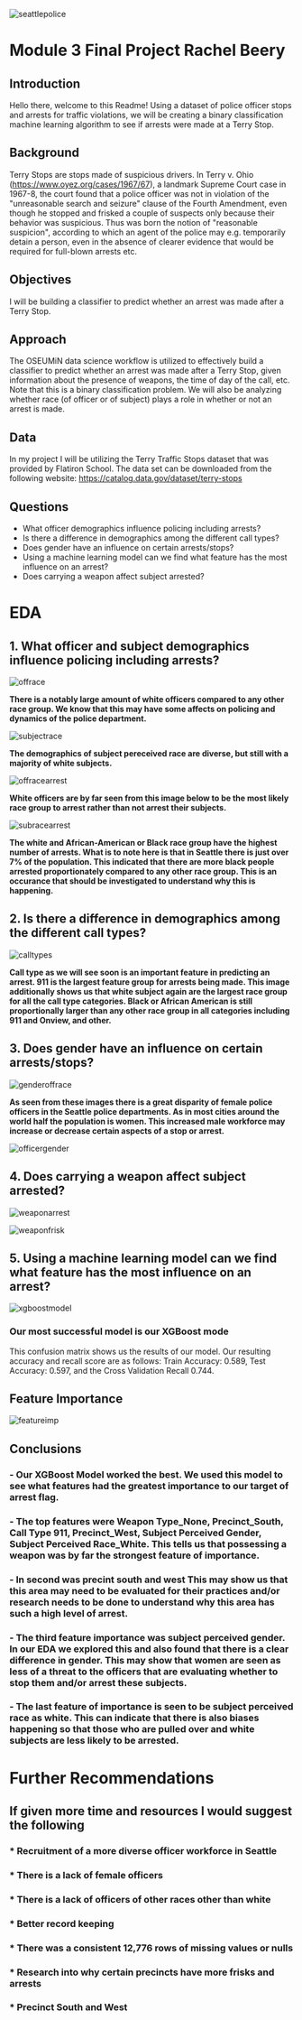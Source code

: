 ![seattlepolice](https://downtownseattle.org/app/uploads/2020/07/Seattle-police-cruiser-4x3-v1-1280x0-c-default.jpg)

# Module 3 Final Project Rachel Beery

## Introduction

Hello there, welcome to this Readme! Using a dataset of police officer stops and arrests for traffic violations, we will be creating a binary classification machine learning algorithm to see if arrests were made at a Terry Stop. 

## Background

Terry Stops are stops made of suspicious drivers. In Terry v. Ohio (https://www.oyez.org/cases/1967/67), a landmark Supreme Court case in 1967-8, the court found that a police officer was not in violation of the "unreasonable search and seizure" clause of the Fourth Amendment, even though he stopped and frisked a couple of suspects only because their behavior was suspicious. Thus was born the notion of "reasonable suspicion", according to which an agent of the police may e.g. temporarily detain a person, even in the absence of clearer evidence that would be required for full-blown arrests etc. 

## Objectives

I will be building a classifier to predict whether an arrest was made after a Terry Stop.

## Approach

The OSEUMiN data science workflow is utilized to effectively build a classifier to predict whether an arrest was made after a Terry Stop, given information about the presence of weapons, the time of day of the call, etc. Note that this is a binary classification problem. We will also be analyzing whether race (of officer or of subject) plays a role in whether or not an arrest is made.

## Data

In my project I will be utilizing the Terry Traffic Stops dataset that was provided by Flatiron School. The data set can be downloaded from the following website: https://catalog.data.gov/dataset/terry-stops
 
## Questions

- What officer demographics influence policing including arrests?
- Is there a difference in demographics among the different call types?
- Does gender have an influence on certain arrests/stops?
- Using a machine learning model can we find what feature has the most influence on an arrest?
- Does carrying a weapon affect subject arrested?

# EDA

## 1. What officer and subject demographics influence policing including arrests?

![offrace](https://github.com/rachelbeery/dsc-mod-3-project-v2-1-onl01-dtsc-ft-070620/blob/master/images/offdemos.png?raw=true)

**There is a notably large amount of white officers compared to any other race group. We know that this may have some affects on policing and dynamics of the police department.** 

![subjectrace](https://github.com/rachelbeery/dsc-mod-3-project-v2-1-onl01-dtsc-ft-070620/blob/master/images/offrace.png?raw=true)

**The demographics of subject pereceived race are diverse, but still with a majority of white subjects.**

![offracearrest](https://github.com/rachelbeery/dsc-mod-3-project-v2-1-onl01-dtsc-ft-070620/blob/master/images/offracearrest.png?raw=true)

**White officers are by far seen from this image below to be the most likely race group to arrest rather than not arrest their subjects.**

![subracearrest](https://github.com/rachelbeery/dsc-mod-3-project-v2-1-onl01-dtsc-ft-070620/blob/master/images/subracearrest.png?raw=true)

**The white and African-American or Black race group have the highest number of arrests. What is to note here is that in Seattle there is just over 7% of the population. This indicated that there are more black people arrested proportionately compared to any other race group. This is an occurance that should be investigated to understand why this is happening.** 


## 2. Is there a difference in demographics among the different call types?

![calltypes](https://github.com/rachelbeery/dsc-mod-3-project-v2-1-onl01-dtsc-ft-070620/blob/master/images/calldemos.png?raw=true)

**Call type as we will see soon is an important feature in predicting an arrest. 911 is the largest feature group for arrests being made. This image additionally shows us that white subject again are the largest race group for all the call type categories. Black or African American is still proportionally larger than any other race group in all categories including 911 and Onview, and other.** 


## 3. Does gender have an influence on certain arrests/stops?

![genderoffrace](https://github.com/rachelbeery/dsc-mod-3-project-v2-1-onl01-dtsc-ft-070620/blob/master/images/genderoffrace.png?raw=true)

**As seen from these images there is a great disparity of female police officers in the Seattle police departments. As in most cities around the world half the population is women. This increased male workforce may increase or decrease certain aspects of a stop or arrest.**

![officergender](https://github.com/rachelbeery/dsc-mod-3-project-v2-1-onl01-dtsc-ft-070620/blob/master/images/officergender.png?raw=true)


## 4. Does carrying a weapon affect subject arrested?

![weaponarrest](https://github.com/rachelbeery/dsc-mod-3-project-v2-1-onl01-dtsc-ft-070620/blob/master/images/weaponarrest.png?raw=true)

![weaponfrisk](https://github.com/rachelbeery/dsc-mod-3-project-v2-1-onl01-dtsc-ft-070620/blob/master/images/weapontypefrisk.png?raw=true)


## 5. Using a machine learning model can we find what feature has the most influence on an arrest?

![xgboostmodel](https://github.com/rachelbeery/dsc-mod-3-project-v2-1-onl01-dtsc-ft-070620/blob/master/images/xgboosttuning.png?raw=true)

### Our most successful model is our XGBoost mode
This confusion matrix shows us the results of our model. Our resulting accuracy and recall score are as follows: Train Accuracy: 0.589, Test Accuracy: 0.597, and the Cross Validation Recall 0.744. 

## Feature Importance

![featureimp](https://github.com/rachelbeery/dsc-mod-3-project-v2-1-onl01-dtsc-ft-070620/blob/master/images/featureimportance.png?raw=true)

## Conclusions

### - Our XGBoost Model worked the best. We used this model to see what features had the greatest importance to our target of arrest flag. 

### - The top features were Weapon Type_None, Precinct_South, Call Type 911, Precinct_West, Subject Perceived Gender, Subject Perceived Race_White. This tells us that possessing a weapon was by far the strongest feature of importance. 

### - In second was precint south and west This may show us that this area may need to be evaluated for their practices and/or research needs to be done to understand why this area has such a high level of arrest. 

### - The third feature importance was subject perceived gender. In our EDA we explored this and also found that there is a clear difference in gender. This may show that women are seen as less of a threat to the officers that are evaluating whether to stop them and/or arrest these subjects.

### - The last feature of importance is seen to be subject perceived race as white. This can indicate that there is also biases happening so that those who are pulled over and white subjects are less likely to be arrested. 

# Further Recommendations

## If given more time and resources I would suggest the following
### * Recruitment of a more diverse officer workforce in Seattle
###       * There is a lack of female officers
###       * There is a lack of officers of other races other than white
### * Better record keeping
###       * There was a consistent 12,776 rows of missing values or nulls
### * Research into why certain precincts have more frisks and arrests
###       * Precinct South and West
